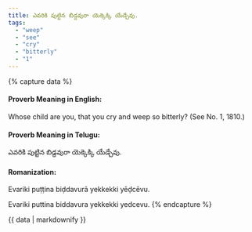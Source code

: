 ```yaml
---
title: ఎవరికి పుట్టిన బిడ్దవురా యెక్కెక్కి యేడ్చేవు.
tags:
  - "weep"
  - "see"
  - "cry"
  - "bitterly"
  - "1"
---
```


{% capture data %}
#### Proverb Meaning in English:
Whose child are you, that you cry and weep so bitterly?
(See No. 1, 1810.)

#### Proverb Meaning in Telugu:
ఎవరికి పుట్టిన బిడ్దవురా యెక్కెక్కి యేడ్చేవు.

#### Romanization:
Evariki puṭṭina biḍdavurā yekkekki yēḍcēvu.

Evariki puttina biddavura yekkekki yedcevu.
{% endcapture %}

{{ data | markdownify }}

